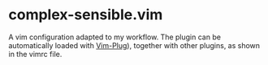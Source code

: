 # complex-sensible.vim

A vim configuration adapted to my workflow. The plugin can be automatically loaded with [Vim-Plug](https://github.com/junegunn/vim-plug)), together with other plugins, as shown in the vimrc file.

